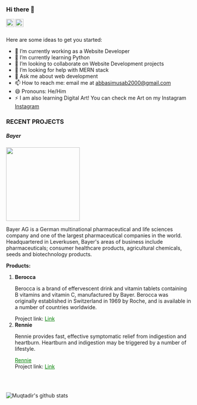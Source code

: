 ### Hi there 👋


<a href="https://www.linkedin.com/in/muqtadir-billah-musab-abbasi/">
<img align="left" alt="Muqtadir Billah" width="22px" src="https://cdn.jsdelivr.net/npm/simple-icons@v3/icons/linkedin.svg" />
</a>
<a href="https://abbasimusab2000.medium.com/">
<img align="left" alt="Muqtadir Billah" width="22px" src="https://cdn.jsdelivr.net/npm/simple-icons@v3/icons/medium.svg" />
</a>
<br />

<br />

Here are some ideas to get you started:

- 🔭 I’m currently working as a Website Developer
- 🌱 I’m currently learning Python
- 👯 I’m looking to collaborate on Website Development projects
- 🤔 I’m looking for help with MERN stack
- 💬 Ask me about web development
- 📫 How to reach me: email me at abbasimusab2000@gmail.com
- 😄 Pronouns: He/Him
- ⚡ I am also learning Digital Art! You can check me Art on my Instagram <a href="https://www.instagram.com/muqtadirbillahmusab/">Instagram</a>


<h3>RECENT PROJECTS</h3>
<h5>Bayer</h5>
<img src="https://i.hurimg.com/i/hdn/75/0x0/6229d8b84e3fe125a0c31a57.jpg" width="200px" />
<p>Bayer AG is a German multinational pharmaceutical and life sciences company and one of the largest pharmaceutical companies in the world. Headquartered in Leverkusen, Bayer's areas of business include pharmaceuticals; consumer healthcare products, agricultural chemicals, seeds and biotechnology products.</p>
<p><b>Products:</b></p>
<ol>
  <li>
    <b>Berocca</b>
    <p>Berocca is a brand of effervescent drink and vitamin tablets containing B vitamins and vitamin C, manufactured by Bayer. Berocca was originally established in Switzerland in 1969 by Roche, and is available in a number of countries worldwide.</p>
    Project link: <a href="https://www.berocca.pk/" style="color: green;">Link</a>
  </li>
  <li>
    <b>Rennie</b>
    <p>Rennie provides fast, effective symptomatic relief from indigestion and heartburn. Heartburn and indigestion may be triggered by a number of lifestyle.</p>
    <a href="https://www.rennie.pk/" style="color: green;">Rennie</a></li>
  Project link: <a href="https://www.rennie.pk/" style="color: green;">Link</a>
</ol>

<br />
<br />

![Muqtadir's github stats](https://github-readme-stats.vercel.app/api?username=muqtadirbillah&show_icons=true&hide_border=true)

